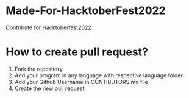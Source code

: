 # Made-For-HacktoberFest2022
Contribute for Hacktoberfest2022

# How to create pull request?
1. Fork the repository
2. Add your program in any language with respective language folder
3. Add your Github Username in CONTIBUTORS.md file
4. Create the new pull request.
